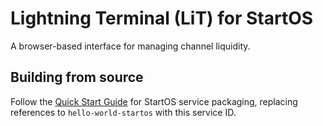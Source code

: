 # Lightning Terminal (LiT) for StartOS

A browser-based interface for managing channel liquidity.

## Building from source

Follow the [Quick Start Guide](https://docs.star9.com/packaging-guide/quick-start/) for StartOS service packaging, replacing references to `hello-world-startos` with this service ID.
